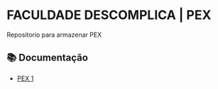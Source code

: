 # FACULDADE DESCOMPLICA | PEX

 Repositorio para armazenar PEX 

## 📚 Documentação

- [PEX 1](https://github.com/jeffboy-m/pex-1/tree/main/CardapioDigital)
